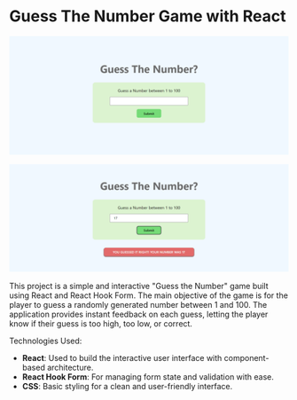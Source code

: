 # Guess The Number Game with React

![Design Preview for Guess The Number Game](Preview.PNG)

![Design Preview for Guess The Number Game](Result-Preview.PNG)

This project is a simple and interactive "Guess the Number" game built using React and React Hook Form. The main objective of the game is for the player to guess a randomly generated number between 1 and 100. The application provides instant feedback on each guess, letting the player know if their guess is too high, too low, or correct.

Technologies Used:

- **React**: Used to build the interactive user interface with component-based architecture.
- **React Hook Form**: For managing form state and validation with ease.
- **CSS**: Basic styling for a clean and user-friendly interface.